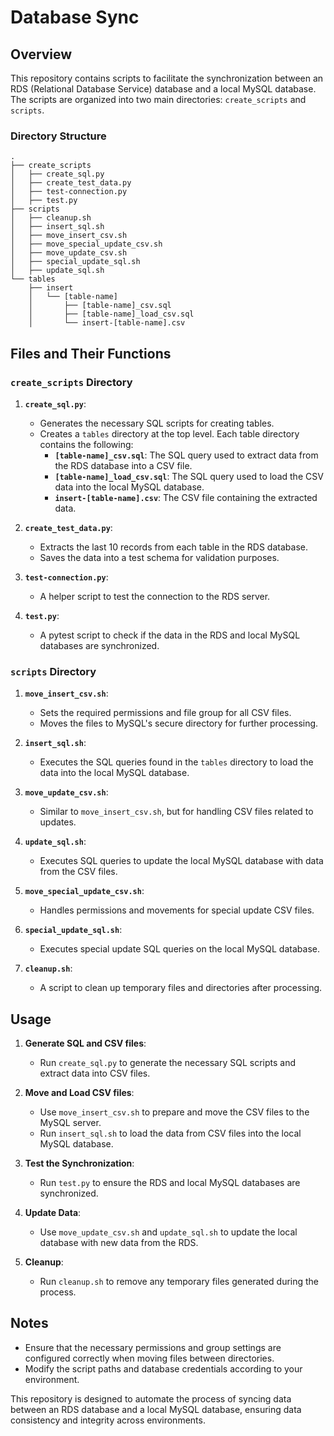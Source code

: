 # Database Sync

## Overview

This repository contains scripts to facilitate the synchronization between an RDS (Relational Database Service) database and a local MySQL database. The scripts are organized into two main directories: `create_scripts` and `scripts`.

### Directory Structure

```
.
├── create_scripts
│   ├── create_sql.py
│   ├── create_test_data.py
│   ├── test-connection.py
│   ├── test.py
├── scripts
│   ├── cleanup.sh
│   ├── insert_sql.sh
│   ├── move_insert_csv.sh
│   ├── move_special_update_csv.sh
│   ├── move_update_csv.sh
│   ├── special_update_sql.sh
│   ├── update_sql.sh
└── tables
    ├── insert
    │   └── [table-name]
    │       ├── [table-name]_csv.sql
    │       ├── [table-name]_load_csv.sql
    │       └── insert-[table-name].csv
```

## Files and Their Functions

### `create_scripts` Directory

1. **`create_sql.py`**:
   - Generates the necessary SQL scripts for creating tables.
   - Creates a `tables` directory at the top level. Each table directory contains the following:
     - **`[table-name]_csv.sql`**: The SQL query used to extract data from the RDS database into a CSV file.
     - **`[table-name]_load_csv.sql`**: The SQL query used to load the CSV data into the local MySQL database.
     - **`insert-[table-name].csv`**: The CSV file containing the extracted data.

2. **`create_test_data.py`**:
   - Extracts the last 10 records from each table in the RDS database.
   - Saves the data into a test schema for validation purposes.

3. **`test-connection.py`**:
   - A helper script to test the connection to the RDS server.

4. **`test.py`**:
   - A pytest script to check if the data in the RDS and local MySQL databases are synchronized.

### `scripts` Directory

1. **`move_insert_csv.sh`**:
   - Sets the required permissions and file group for all CSV files.
   - Moves the files to MySQL's secure directory for further processing.

2. **`insert_sql.sh`**:
   - Executes the SQL queries found in the `tables` directory to load the data into the local MySQL database.

3. **`move_update_csv.sh`**:
   - Similar to `move_insert_csv.sh`, but for handling CSV files related to updates.

4. **`update_sql.sh`**:
   - Executes SQL queries to update the local MySQL database with data from the CSV files.

5. **`move_special_update_csv.sh`**:
   - Handles permissions and movements for special update CSV files.

6. **`special_update_sql.sh`**:
   - Executes special update SQL queries on the local MySQL database.

7. **`cleanup.sh`**:
   - A script to clean up temporary files and directories after processing.

## Usage

1. **Generate SQL and CSV files**:
   - Run `create_sql.py` to generate the necessary SQL scripts and extract data into CSV files.

2. **Move and Load CSV files**:
   - Use `move_insert_csv.sh` to prepare and move the CSV files to the MySQL server.
   - Run `insert_sql.sh` to load the data from CSV files into the local MySQL database.

3. **Test the Synchronization**:
   - Run `test.py` to ensure the RDS and local MySQL databases are synchronized.

4. **Update Data**:
   - Use `move_update_csv.sh` and `update_sql.sh` to update the local database with new data from the RDS.

5. **Cleanup**:
   - Run `cleanup.sh` to remove any temporary files generated during the process.

## Notes

- Ensure that the necessary permissions and group settings are configured correctly when moving files between directories.
- Modify the script paths and database credentials according to your environment.

This repository is designed to automate the process of syncing data between an RDS database and a local MySQL database, ensuring data consistency and integrity across environments.